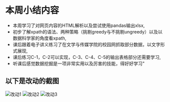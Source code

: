 # 本周小结内容  
* 本周学习了对网页内容的HTML解析以及尝试使用pandas输出xlsx,  
* 初步了解xpath的语法、两种策略（挑剔greedy与不挑剔ungreedy）以及以数据科学家的角度看xpath,  
* 课后跟着电子讲义练习了在文学与传媒学院的校园网抓取部分数据，以文字形式展现,  
* 课后练习C-1，C-2可以实现，C-3、C-4、C-5的输出表格部分还需要学习,  
* 听课后感觉数据挖掘是一项非常实用以及厉害的技能，得好好学习"  
## 以下是改动的截图
![改动1](week02/img/change01)
![改动2](week02/img/change02)
![改动3](week02/img/change03)
